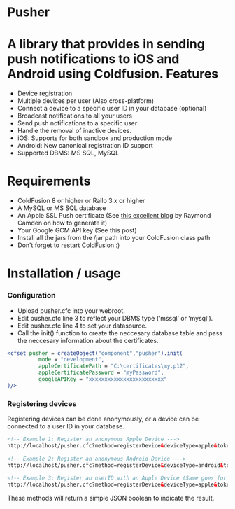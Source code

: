 Pusher
======

A library that provides in sending push notifications to iOS and Android using Coldfusion.
Features
=========

+ Device registration
+ Multiple devices per user (Also cross-platform)
+ Connect a device to a specific user ID in your database (optional)
+ Broadcast notifications to all your users
+ Send push notifications to a specific user
+ Handle the removal of inactive devices.
+ iOS: Supports for both sandbox and production mode
+ Android: New canonical registration ID support
+ Supported DBMS: MS SQL, MySQL

Requirements
=========

+ ColdFusion 8 or higher or Railo 3.x or higher
+ A MySQL or MS SQL database
+ An Apple SSL Push certificate (See [this excellent blog](http://www.raymondcamden.com/index.cfm/2010/9/13/Guest-Post-Apple-Push-Notifications-From-ColdFusion-in-Ten-Minutes-or-Less) by Raymond Camden on how to generate it)
+ Your Google GCM API key (See this post)
+ Install all the jars from the /jar path into your ColdFusion class path
+ Don’t forget to restart ColdFusion :)

Installation / usage
=========

### Configuration

+ Upload pusher.cfc into your webroot.
+ Edit pusher.cfc line 3 to reflect your DBMS type (‘mssql’ or ‘mysql’).
+ Edit pusher.cfc line 4 to set your datasource.
+ Call the init() function to create the neccesary database table and pass the neccesary information about the certificates.

```cfm
<cfset pusher = createObject("component","pusher").init(
          mode = "development",
          appleCertificatePath = "C:\certificates\my.p12",
          appleCertificatePassword = "myPassword",
          googleAPIKey = "xxxxxxxxxxxxxxxxxxxxxxxx"
)/>
```

### Registering devices

Registering devices can be done anonymously, or a device can be connected to a user ID in your database.

```html
<!-- Example 1: Register an anonymous Apple Device --->
http://localhost/pusher.cfc?method=registerDevice&deviceType=apple&token=xxxxx
 
<!-- Example 2: Register an anonymous Android Device --->
http://localhost/pusher.cfc?method=registerDevice&deviceType=android&token=xxxxx
 
<!-- Example 3: Register an userID with an Apple Device (Same goes for Android) --->
http://localhost/pusher.cfc?method=registerDevice&deviceType=apple&token=xxxxx&userID=123
```
These methods will return a simple JSON boolean to indicate the result.





